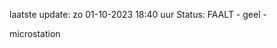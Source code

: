 laatste update: 
zo 01-10-2023 18:40   uur 
Status: FAALT - geel - 
<div class="service Y">microstation</div>